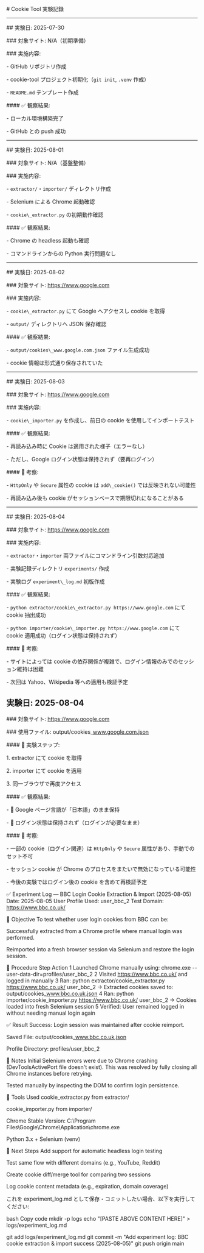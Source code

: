 \# Cookie Tool 実験記録



---



\## 実験日: 2025-07-30

\### 対象サイト: N/A（初期準備）

\### 実施内容:

\- GitHub リポジトリ作成

\- cookie-tool プロジェクト初期化（`git init`, `.venv` 作成）

\- `README.md` テンプレート作成



\#### ✅ 観察結果:

\- ローカル環境構築完了

\- GitHub との push 成功



---



\## 実験日: 2025-08-01

\### 対象サイト: N/A（基盤整備）

\### 実施内容:

\- `extractor/`・`importer/` ディレクトリ作成

\- Selenium による Chrome 起動確認

\- `cookie\_extractor.py` の初期動作確認



\#### ✅ 観察結果:

\- Chrome の headless 起動も確認

\- コマンドラインからの Python 実行問題なし



---



\## 実験日: 2025-08-02

\### 対象サイト: https://www.google.com

\### 実施内容:

\- `cookie\_extractor.py` にて Google へアクセスし cookie を取得

\- `output/` ディレクトリへ JSON 保存確認



\#### ✅ 観察結果:

\- `output/cookies\_www.google.com.json` ファイル生成成功

\- cookie 情報は形式通り保存されていた



---



\## 実験日: 2025-08-03

\### 対象サイト: https://www.google.com

\### 実施内容:

\- `cookie\_importer.py` を作成し、前日の cookie を使用してインポートテスト



\#### ✅ 観察結果:

\- 再読み込み時に Cookie は適用された様子（エラーなし）

\- ただし、Google ログイン状態は保持されず（要再ログイン）



\#### 💬 考察:

\- `HttpOnly` や `Secure` 属性の cookie は `add\_cookie()` では反映されない可能性

\- 再読み込み後も cookie がセッションベースで期限切れになることがある



---



\## 実験日: 2025-08-04

\### 対象サイト: https://www.google.com

\### 実施内容:

\- `extractor`・`importer` 両ファイルにコマンドライン引数対応追加

\- 実験記録ディレクトリ `experiments/` 作成

\- 実験ログ `experiment\_log.md` 初版作成



\#### ✅ 観察結果:

\- `python extractor/cookie\_extractor.py https://www.google.com` にて cookie 抽出成功

\- `python importer/cookie\_importer.py https://www.google.com` にて cookie 適用成功（ログイン状態は保持されず）



\#### 💬 考察:

\- サイトによっては cookie の依存関係が複雑で、ログイン情報のみでのセッション維持は困難

\- 次回は Yahoo、Wikipedia 等への適用も検証予定



## 実験日: 2025-08-04

\### 対象サイト: https://www.google.com

\### 使用ファイル: output/cookies\_www.google.com.json



\#### 🔄 実験ステップ:

1\. extractor にて cookie を取得

2\. importer にて cookie を適用

3\. 同一ブラウザで再度アクセス



\#### ✅ 観察結果:

\- 🔹 Google ページ言語が「日本語」のまま保持

\- 🔸 ログイン状態は保持されず（ログインが必要なまま）



\#### 💬 考察:

\- 一部の cookie（ログイン関連）は `HttpOnly` や `Secure` 属性があり、手動でのセット不可

\- セッション cookie が Chrome のプロセスをまたいで無効になっている可能性

\- 今後の実験ではログイン後の cookie を含めて再検証予定


✅ Experiment Log — BBC Login Cookie Extraction & Import (2025-08-05)
Date: 2025-08-05
User Profile Used: user_bbc_2
Test Domain: https://www.bbc.co.uk/

🔧 Objective
To test whether user login cookies from BBC can be:

Successfully extracted from a Chrome profile where manual login was performed.

Reimported into a fresh browser session via Selenium and restore the login session.

🧪 Procedure
Step	Action
1	Launched Chrome manually using:
chrome.exe --user-data-dir=profiles/user_bbc_2
2	Visited https://www.bbc.co.uk/ and logged in manually
3	Ran:
python extractor/cookie_extractor.py https://www.bbc.co.uk/ user_bbc_2
→ Extracted cookies saved to: output/cookies_www.bbc.co.uk.json
4	Ran:
python importer/cookie_importer.py https://www.bbc.co.uk/ user_bbc_2
→ Cookies loaded into fresh Selenium session
5	Verified: User remained logged in without needing manual login again

✅ Result
Success: Login session was maintained after cookie reimport.

Saved File: output/cookies_www.bbc.co.uk.json

Profile Directory: profiles/user_bbc_2

📝 Notes
Initial Selenium errors were due to Chrome crashing (DevToolsActivePort file doesn't exist).
This was resolved by fully closing all Chrome instances before retrying.

Tested manually by inspecting the DOM to confirm login persistence.

🧩 Tools Used
cookie_extractor.py from extractor/

cookie_importer.py from importer/

Chrome Stable Version: C:\Program Files\Google\Chrome\Application\chrome.exe

Python 3.x + Selenium (venv)

🔄 Next Steps
 Add support for automatic headless login testing

 Test same flow with different domains (e.g., YouTube, Reddit)

 Create cookie diff/merge tool for comparing two sessions

 Log cookie content metadata (e.g., expiration, domain coverage)

これを experiment_log.md として保存・コミットしたい場合、以下を実行してください:

bash
Copy code
mkdir -p logs
echo "[PASTE ABOVE CONTENT HERE]" > logs/experiment_log.md

git add logs/experiment_log.md
git commit -m "Add experiment log: BBC cookie extraction & import success (2025-08-05)"
git push origin main


